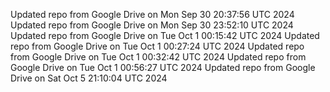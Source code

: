 Updated repo from Google Drive on Mon Sep 30 20:37:56 UTC 2024
Updated repo from Google Drive on Mon Sep 30 23:52:10 UTC 2024
Updated repo from Google Drive on Tue Oct  1 00:15:42 UTC 2024
Updated repo from Google Drive on Tue Oct  1 00:27:24 UTC 2024
Updated repo from Google Drive on Tue Oct  1 00:32:42 UTC 2024
Updated repo from Google Drive on Tue Oct  1 00:56:27 UTC 2024
Updated repo from Google Drive on Sat Oct  5 21:10:04 UTC 2024

